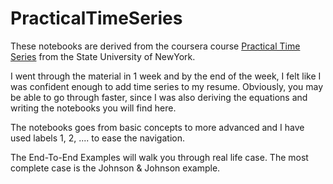 # PracticalTimeSeries  

These notebooks are derived from the coursera course [Practical Time Series](https://www.coursera.org/learn/practical-time-series-analysis/home/welcome) from the State University of NewYork. 

I went through the material in 1 week and by the end of the week, I felt like I was confident enough to add time series to my resume. Obviously, you may be able to go through faster, since I was also deriving the equations and writing the notebooks you will find here. 

The notebooks goes from basic concepts to more advanced and I have used labels 1, 2, .... to ease the navigation. 

The End-To-End Examples will walk you through real life case. The most complete case is the Johnson & Johnson example. 
